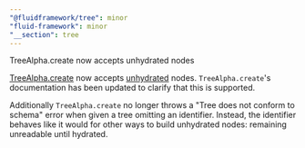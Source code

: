 ```yaml
---
"@fluidframework/tree": minor
"fluid-framework": minor
"__section": tree
---
```

TreeAlpha.create now accepts unhydrated nodes

[TreeAlpha.create](https://fluidframework.com/docs/api/fluid-framework/treealpha-interface#create-methodsignature) now accepts [unhydrated](https://fluidframework.com/docs/api/fluid-framework/unhydrated-typealias) nodes.
`TreeAlpha.create`'s documentation has been updated to clarify that this is supported.

Additionally `TreeAlpha.create` no longer throws a "Tree does not conform to schema" error when given a tree omitting an identifier.
Instead, the identifier behaves like it would for other ways to build unhydrated nodes: remaining unreadable until hydrated.
